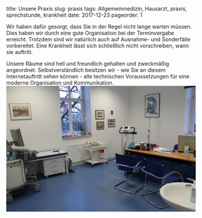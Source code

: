 title: Unsere Praxis
slug: praxis
tags: Allgemeinmedizin, Hausarzt, praxis, sprechstunde, krankheit
date: 2017-12-23
pageorder: 1 

Wir haben dafür gesorgt, dass Sie in der Regel nicht lange warten müssen. Dies 
haben wir durch eine gute Organisation bei der Terminvergabe erreicht. Trotzdem 
sind wir natürlich auch auf Ausnahme- und Sonderfälle vorbereitet. Eine Krankheit 
lässt sich schließlich nicht vorschreiben, wann sie auftritt.

Unsere Räume sind hell und freundlich gehalten und zweckmäßig angeordnet. Selbstverständlich besitzen wir - wie Sie an diesem Internetauftritt sehen 
können - alle technischen Voraussetzungen für eine moderne Organisation und Kommunikation. 
![Pelican](../images/sprechzimmer.jpg)
